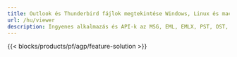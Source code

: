 ```yaml
---
title: Outlook és Thunderbird fájlok megtekintése Windows, Linux és macOS rendszeren 
url: /hu/viewer
description: Ingyenes alkalmazás és API-k az MSG, EML, EMLX, PST, OST, OFT, MBOX, ICS és VCF fájlok megtekintéséhez
---
```


{{< blocks/products/pf/agp/feature-solution >}} 

